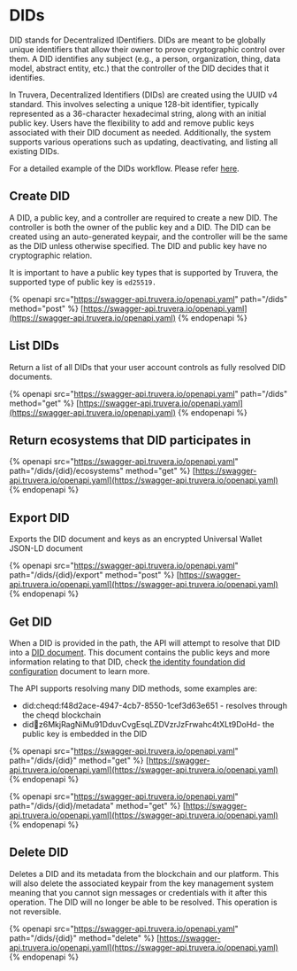 # DIDs

DID stands for Decentralized IDentifiers. DIDs are meant to be globally unique identifiers that allow their owner to prove cryptographic control over them. A DID identifies any subject (e.g., a person, organization, thing, data model, abstract entity, etc.) that the controller of the DID decides that it identifies.

In Truvera, Decentralized Identifiers (DIDs) are created using the UUID v4 standard. This involves selecting a unique 128-bit identifier, typically represented as a 36-character hexadecimal string, along with an initial public key. Users have the flexibility to add and remove public keys associated with their DID document as needed. Additionally, the system supports various operations such as updating, deactivating, and listing all existing DIDs.

For a detailed example of the DIDs workflow. Please refer [here](https://github.com/docknetwork/dock-api-js/blob/main/workflows/didFlow.js).

## Create DID

A DID, a public key, and a controller are required to create a new DID. The controller is both the owner of the public key and a DID. The DID can be created using an auto-generated keypair, and the controller will be the same as the DID unless otherwise specified. The DID and public key have no cryptographic relation.

It is important to have a public key types that is supported by Truvera, the supported type of public key is `ed25519.`

{% openapi src="https://swagger-api.truvera.io/openapi.yaml" path="/dids" method="post" %}
[https://swagger-api.truvera.io/openapi.yaml](https://swagger-api.truvera.io/openapi.yaml)
{% endopenapi %}

## List DIDs

Return a list of all DIDs that your user account controls as fully resolved DID documents.

{% openapi src="https://swagger-api.truvera.io/openapi.yaml" path="/dids" method="get" %}
[https://swagger-api.truvera.io/openapi.yaml](https://swagger-api.truvera.io/openapi.yaml)
{% endopenapi %}





## Return ecosystems that DID participates in <a href="#list-dids-parameters" id="list-dids-parameters"></a>

{% openapi src="https://swagger-api.truvera.io/openapi.yaml" path="/dids/{did}/ecosystems" method="get" %}
[https://swagger-api.truvera.io/openapi.yaml](https://swagger-api.truvera.io/openapi.yaml)
{% endopenapi %}



## Export DID

Exports the DID document and keys as an encrypted Universal Wallet JSON-LD document

{% openapi src="https://swagger-api.truvera.io/openapi.yaml" path="/dids/{did}/export" method="post" %}
[https://swagger-api.truvera.io/openapi.yaml](https://swagger-api.truvera.io/openapi.yaml)
{% endopenapi %}



## Get DID

When a DID is provided in the path, the API will attempt to resolve that DID into a [DID document](https://www.w3.org/TR/did-core/#dfn-did-documents). This document contains the public keys and more information relating to that DID, check [the identity foundation did configuration](https://identity.foundation/.well-known/resources/did-configuration/) document to learn more.

The API supports resolving many DID methods, some examples are:

* did:cheqd:f48d2ace-4947-4cb7-8550-1cef3d63e651 - resolves through the cheqd blockchain
* did:key:z6MkjRagNiMu91DduvCvgEsqLZDVzrJzFrwahc4tXLt9DoHd- the public key is embedded in the DID

{% openapi src="https://swagger-api.truvera.io/openapi.yaml" path="/dids/{did}" method="get" %}
[https://swagger-api.truvera.io/openapi.yaml](https://swagger-api.truvera.io/openapi.yaml)
{% endopenapi %}

{% openapi src="https://swagger-api.truvera.io/openapi.yaml" path="/dids/{did}/metadata" method="get" %}
[https://swagger-api.truvera.io/openapi.yaml](https://swagger-api.truvera.io/openapi.yaml)
{% endopenapi %}

## Delete DID <a href="#list-dids-parameters" id="list-dids-parameters"></a>

Deletes a DID and its metadata from the blockchain and our platform. This will also delete the associated keypair from the key management system meaning that you cannot sign messages or credentials with it after this operation. The DID will no longer be able to be resolved. This operation is not reversible.

{% openapi src="https://swagger-api.truvera.io/openapi.yaml" path="/dids/{did}" method="delete" %}
[https://swagger-api.truvera.io/openapi.yaml](https://swagger-api.truvera.io/openapi.yaml)
{% endopenapi %}



